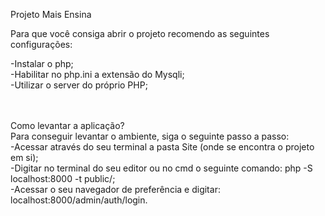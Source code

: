 Projeto Mais Ensina

Para que você consiga abrir o projeto recomendo as seguintes configurações:

-Instalar o php;<br>
-Habilitar no php.ini a extensão do Mysqli;<br>
-Utilizar o server do próprio PHP;<br>

<br>
<br>
Como levantar a aplicação?
<br>
Para conseguir levantar o ambiente, siga o seguinte passo a passo:
<br>
-Acessar através do seu terminal a pasta Site (onde se encontra o projeto em si);<br>
-Digitar no terminal do seu editor ou no cmd o seguinte comando: php -S localhost:8000 -t public/;<br>
-Acessar o seu navegador de preferência e digitar: localhost:8000/admin/auth/login.<br>
